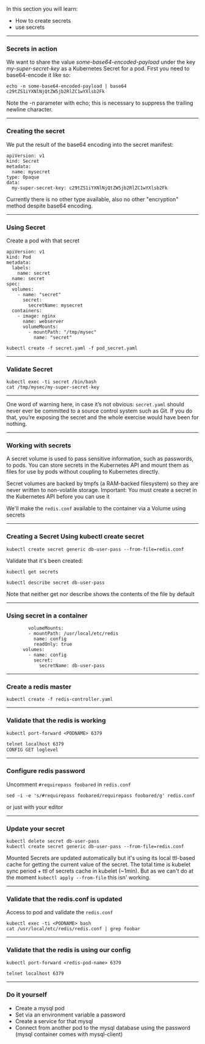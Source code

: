 In this section you will learn:
* How to create secrets
* use secrets

----

### Secrets in action

We want to share the value *some-base64-encoded-payload* under the key *my-super-secret-key* as a Kubernetes Secret for a pod.
First you need to base64-encode it like so:
```
echo -n some-base64-encoded-payload | base64
c29tZS1iYXNlNjQtZW5jb2RlZC1wYXlsb2Fk
```

Note the -n parameter with echo; this is necessary to suppress the trailing newline character.

----

### Creating the secret

We put the result of the base64 encoding into the secret manifest:
```
apiVersion: v1
kind: Secret
metadata:
  name: mysecret
type: Opaque
data:
  my-super-secret-key: c29tZS1iYXNlNjQtZW5jb2RlZC1wYXlsb2Fk
```
Currently there is no other type available, also no other "encryption" method despite base64 encoding.

----

### Using Secret

Create a pod with that secret
```
apiVersion: v1
kind: Pod
metadata:
  labels:
    name: secret
  name: secret
spec:
  volumes:
    - name: "secret"
      secret:
        secretName: mysecret
  containers:
    - image: nginx
      name: webserver
      volumeMounts:
        - mountPath: "/tmp/mysec"
          name: "secret"
```
```
kubectl create -f secret.yaml -f pod_secret.yaml
```

----

### Validate Secret

```
kubectl exec -ti secret /bin/bash
cat /tmp/mysec/my-super-secret-key
```

----

One word of warning here, in case it’s not obvious: `secret.yaml` should never ever be committed to a source control system such as Git. If you do that, you’re exposing the secret and the whole exercise would have been for nothing.

----

### Working with secrets

A secret volume is used to pass sensitive information, such as passwords, to pods. You can store secrets in the Kubernetes API and mount them as files for use by pods without coupling to Kubernetes directly. 

Secret volumes are backed by tmpfs (a RAM-backed filesystem) so they are never written to non-volatile storage.
Important: You must create a secret in the Kubernetes API before you can use it

We'll make the `redis.conf` available to the container via a Volume using secrets

----

### Creating a Secret Using kubectl create secret

```
kubectl create secret generic db-user-pass --from-file=redis.conf
```

Validate that it's been created:
```
kubectl get secrets

kubectl describe secret db-user-pass
```
Note that neither get nor describe shows the contents of the file by default

----

### Using secret in a container

```
        volumeMounts:
        - mountPath: /usr/local/etc/redis
          name: config
          readOnly: true
      volumes:
        - name: config
          secret:
            secretName: db-user-pass
```

----

### Create a redis master

```
kubectl create -f redis-controller.yaml
```

----

### Validate that the redis is working
```
kubectl port-forward <PODNAME> 6379
```
```bash
telnet localhost 6379
CONFIG GET loglevel
```

----

###  Configure redis password
Uncomment `#requirepass foobared` in `redis.conf`
```
sed -i -e 's/#requirepass foobared/requirepass foobared/g' redis.conf
```
or just with your editor

----

### Update your secret

```
kubectl delete secret db-user-pass
kubectl create secret generic db-user-pass --from-file=redis.conf
```

Mounted Secrets are updated automatically but it's using its local ttl-based cache for getting the current value of the secret. The total time is kubelet sync period + ttl of secrets cache in kubelet (~1min). But as we can't do at the moment `kubectl apply --from-file` this isn' working. 

----

### Validate that the redis.conf is updated

Access to pod and validate the `redis.conf`

```
kubectl exec -ti <PODNAME> bash
cat /usr/local/etc/redis/redis.conf | grep foobar
```

----

### Validate that the redis is using our config
```
kubectl port-forward <redis-pod-name> 6379
```
```bash
telnet localhost 6379
```

----

### Do it yourself

* Create a mysql pod
* Set via an environment variable a password
* Create a service for that mysql
* Connect from another pod to the mysql database using the password (mysql container comes with mysql-client)

